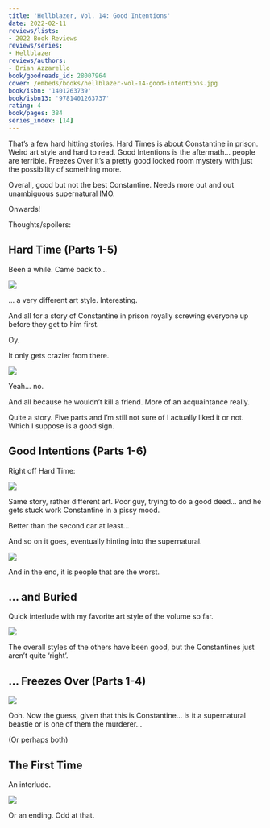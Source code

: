 ```yaml
---
title: 'Hellblazer, Vol. 14: Good Intentions'
date: 2022-02-11
reviews/lists:
- 2022 Book Reviews
reviews/series:
- Hellblazer
reviews/authors:
- Brian Azzarello
book/goodreads_id: 28007964
cover: /embeds/books/hellblazer-vol-14-good-intentions.jpg
book/isbn: '1401263739'
book/isbn13: '9781401263737'
rating: 4
book/pages: 384
series_index: [14]
---
```

That’s a few hard hitting stories. Hard Times is about Constantine in prison. Weird art style and hard to read. Good Intentions is the aftermath… people are terrible. Freezes Over it’s a pretty good locked room mystery with just the possibility of something more. 

Overall, good but not the best Constantine. Needs more out and out unambiguous supernatural IMO. 

Onwards!

<!--more-->

Thoughts/spoilers:

## Hard Time (Parts 1-5)

Been a while. Came back to…

![](/embeds/books/attachments/hellblazer-14-ba5ec1.png)

… a very different art style. Interesting. 

And all for a story of Constantine in prison royally screwing everyone up before they get to him first. 

Oy. 

It only gets crazier from there. 

![](/embeds/books/attachments/hellblazer-14-0e9de6.png)

Yeah… no. 

And all because he wouldn’t kill a friend. More of an acquaintance really. 

Quite a story. Five parts and I’m still not sure of I actually liked it or not. Which I suppose is a good sign. 

## Good Intentions (Parts 1-6)

Right off Hard Time:

![](/embeds/books/attachments/hellblazer-14-7f570e.png)

Same story, rather different art. Poor guy, trying to do a good deed… and he gets stuck work Constantine in a pissy mood. 

Better than the second car at least…

And so on it goes, eventually hinting into the supernatural. 

![](/embeds/books/attachments/hellblazer-14-58c26f.png)

And in the end, it is people that are the worst. 

## … and Buried

Quick interlude with my favorite art style of the volume so far. 

![](/embeds/books/attachments/hellblazer-14-7c84e7.png)

The overall styles of the others have been good, but the Constantines just aren’t quite ‘right’. 

## … Freezes Over (Parts 1-4)

![](/embeds/books/attachments/hellblazer-14-1d2a15.png)

Ooh. Now the guess, given that this is Constantine… is it a supernatural beastie or is one of them the murderer…

(Or perhaps both)

## The First Time
An interlude. 

![](/embeds/books/attachments/hellblazer-14-10e69f.png)

Or an ending. Odd at that.